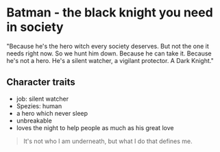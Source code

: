 # Batman - the black knight you need in society

"Because he's the hero witch every society deserves. But not the one it needs right now. So we hunt him down. Because he can take it. Because he's not a hero. He's a silent watcher, a vigilant protector. A Dark Knight."

## Character traits
* job: silent watcher
* Spezies: human
* a hero which never sleep
* unbreakable
* loves the night to help people as much as his great love

> It's not who I am underneath, but what I do that defines me.
